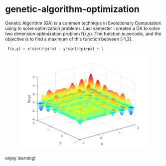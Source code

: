 # genetic-algorithm-optimization
 Genetic Algorithm (GA) is a common technique in Evolutionary Computation using to solve optimization problems. Last semester I created a GA to solve two dimension optimization problem f(x,y). The function is periodic, and the objective is to find a maximum of this function between [-1,2].

```python
 f(x,y) = x*sin(4*pi*x) - y*sin(4*pi+pi) + 1
 ```

 <p align="center">
 <img src="https://github.com/Alro10/genetic-algorithm-optimization/blob/master/fx.png" alt="alt text" width="80%" height="80%">
 </p>

 enjoy learning!
